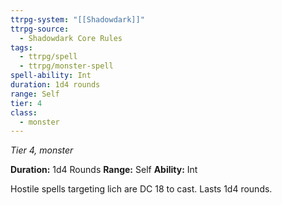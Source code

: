 ```yaml
---
ttrpg-system: "[[Shadowdark]]"
ttrpg-source:
  - Shadowdark Core Rules
tags:
  - ttrpg/spell
  - ttrpg/monster-spell
spell-ability: Int
duration: 1d4 rounds
range: Self
tier: 4
class:
  - monster
---
```

*Tier 4, monster*

**Duration:** 1d4 Rounds
**Range:** Self
**Ability:** Int

Hostile spells targeting lich are DC 18 to cast. Lasts 1d4 rounds. 
